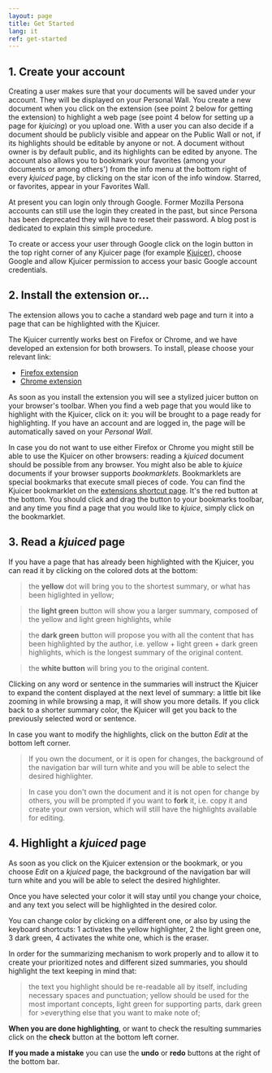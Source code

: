 ```yaml
---
layout: page
title: Get Started
lang: it
ref: get-started
---
```


## 1. Create your account
Creating a user makes sure that your documents will be saved under your account. They will be displayed on your Personal Wall. You create a new document when you click on the extension (see point 2 below for getting the extension) to highlight a web page (see point 4 below for setting up a page for *kjuicing*) or you upload one. With a user you can also decide if a document should be publicly visible and appear on the Public Wall or not, if its highlights should be editable by anyone or not. A document without owner is by default public, and its highlights can be edited by anyone. The account also allows you to bookmark your favorites (among your documents or among others') from the info menu at the bottom right of every *kjuiced* page, by clicking on the star icon of the info window. Starred, or favorites, appear in your Favorites Wall.

At present you can login only through Google. Former Mozilla Persona accounts can still use the login they created in the past, but since Persona has been deprecated they will have to reset their password. A blog post is dedicated to explain this simple procedure.

To create or access your user through Google click on the login button in the top right corner of any Kjuicer page (for example <a href="http://alpha.kjuicer.com/cache/4549/show/#l:1,c:on" target="_blank">Kjuicer</a>), choose Google and allow Kjuicer permission to access your basic Google account credentials.

## 2. Install the extension or...
The extension allows you to cache a standard web page and turn it into a page that can be highlighted with the Kjuicer.

The Kjuicer currently works best on Firefox or Chrome, and we have developed an extension for both browsers.
To install, please choose your relevant link:
  - [Firefox extension][kj1]
  - [Chrome extension][kj2]

As soon as you install the extension you will see a stylized juicer button on your browser's toolbar. When you find a web page that you would like to highlight with the Kjuicer, click on it: you will be brought to a page ready for highlighting. If you have an account and are logged in, the page will be automatically saved on your *Personal Wall*.

In case you do not want to use either Firefox or Chrome you might still be able to use the Kjuicer on other browsers: reading a *kjuiced* document should be possible from any browser. You might also be able to *kjuice* documents if your browser supports *bookmarklets*. Bookmarklets are special bookmarks that execute small pieces of code.
You can find the Kjuicer bookmarklet on the [extensions shortcut page][kj3]. It's the red button at the bottom. You should click and drag the button to your bookmarks toolbar, and any time you find a page that you would like to *kjuice*, simply click on the bookmarklet.

## 3. Read a *kjuiced* page
If you have a page that has already been highlighted with the Kjuicer, you can read it by clicking on the colored dots at the bottom:
> the **yellow** dot will bring you to the shortest summary, or what has been higlighted in yellow;

> the **light green** button will show you a larger summary, composed of the yellow and light green highlights, while

> the **dark green** button will propose you with all the content that has been highlighted by the author, i.e. yellow + light green + dark green highlights, which is the longest summary of the original content.

> the **white button** will bring you to the original content.

Clicking on any word or sentence in the summaries will instruct the Kjuicer to expand the content displayed at the next level of summary: a little bit like zooming in while browsing a map, it will show you more details. If you click back to a shorter summary color, the Kjuicer will get you back to the previously selected word or sentence.

In case you want to modify the highlights, click on the button *Edit* at the bottom left corner.
> If you own the document, or it is open for changes, the background of the navigation bar will turn white
> and you will be able to select the desired highlighter.

> In case you don't own the document and it is not open for change by others, you will be prompted if you
> want to **fork** it, i.e. copy it and create your own version, which will still have the highlights available
> for editing.

## 4. Highlight a *kjuiced* page
As soon as you click on the Kjuicer extension or the bookmark, or you choose *Edit* on a *kjuiced* page, the background of the navigation bar will turn white and you will be able to select the desired highlighter.

Once you have selected your color it will stay until you change your choice, and any text you select will be highlighted in the desired color.

You can change color by clicking on a different one, or also by using the keyboard shortcuts: 1 activates the yellow highlighter, 2 the light green one, 3 dark green, 4 activates the white one, which is the eraser.

In order for the summarizing mechanism to work properly and to allow it to create your prioritized notes and different sized summaries, you should highlight the text keeping in mind that:
> the text you highlight should be re-readable all by itself, including necessary spaces and punctuation;
> yellow should be used for the most important concepts, light green for supporting parts, dark green for >everything else that you want to make note of;

**When you are done highlighting**, or want to check the resulting summaries click on the **check** button at the bottom left corner.

**If you made a mistake** you can use the **undo** or **redo** buttons at the right of the bottom bar.


[kj1]: https://addons.mozilla.org/en-US/firefox/addon/kjuicer/
[kj2]: https://chrome.google.com/webstore/detail/kjuicer/kgjcgankonbfhdgpfdbggfifpcabocno
[kj3]: http://alpha.kjuicer.com/cache/extension/
